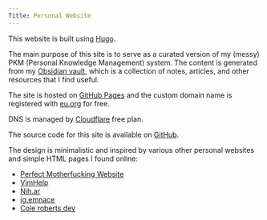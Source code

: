 ```yaml
---
Title: Personal Website
---
```


This website is built using [Hugo](https://gohugo.io/).

The main purpose of this site is to serve as a curated version of my (messy) PKM (Personal Knowledge Management) system.
The content is generated from my [Obsidian vault](https://obsidian.md/), which is a collection of notes, articles, and
other resources that I find useful.

The site is hosted on [GitHub Pages](https://pages.github.com/) and the custom domain name is registered with
[eu.org](https://www.eu.org/) for free.

DNS is managed by [Cloudflare](https://www.cloudflare.com/) free plan.

The source code for this site is available on [GitHub]().

The design is minimalistic and inspired by various other personal websites and simple HTML pages I found online:

- [Perfect Motherfucking Website](https://perfectmotherfuckingwebsite.com/)
- [VimHelp](https://vimhelp.org/)
- [Nih.ar](https://nih.ar)
- [ig.emnace](https://ig.emnace.org/index.html)
- [Cole roberts dev](https://coleroberts.dev/index)
